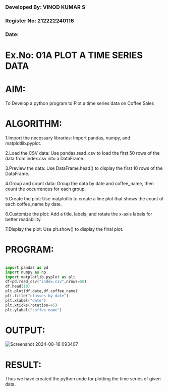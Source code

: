 ### Developed By: VINOD KUMAR S
### Register No: 212222240116
### Date:

# Ex.No: 01A PLOT A TIME SERIES DATA

# AIM:

To Develop a python program to Plot a time series data on Coffee Sales
#
#
#
# ALGORITHM:


 1.Import the necessary libraries: Import pandas, numpy, and matplotlib.pyplot.
 
 2.Load the CSV data: Use pandas.read_csv to load the first 50 rows of the data from index.csv into a DataFrame.
 
 3.Preview the data: Use DataFrame.head() to display the first 10 rows of the DataFrame.
 
 4.Group and count data: Group the data by date and coffee_name, then count the occurrences for each group.
 
 5.Create the plot: Use matplotlib to create a line plot that shows the count of each coffee_name by date.
 
 6.Customize the plot: Add a title, labels, and rotate the x-axis labels for better readability.
 
 7.Display the plot: Use plt.show() to display the final plot.

#
#
#
# PROGRAM:



```python

import pandas as pd
import numpy as np
import matplotlib.pyplot as plt
df=pd.read_csv("index.csv",nrows=50)
df.head(10)
plt.plot(df.date,df.coffee_name)
plt.title("classes by date")
plt.xlabel("date")
plt.xticks(rotation=45)
plt.ylabel("coffee name")

```

##
##
##
##
# OUTPUT:


![Screenshot 2024-08-16 093407](https://github.com/user-attachments/assets/f00d4b00-d8dc-434e-971b-3531dc889ebb)



# RESULT:
Thus we have created the python code for plotting the time series of given data.
